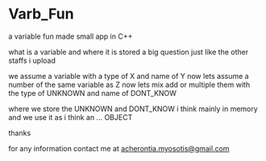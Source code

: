 # Varb_Fun
a variable fun made small app in C++

what is a variable and where it is stored
a big question just like the other staffs i upload

we assume a variable with a type of X and name of Y
now lets assume a number of the same variable as Z 
now lets mix add or multiple them 
with the type of UNKNOWN and name of DONT_KNOW

where we store the UNKNOWN and DONT_KNOW
i think mainly in memory 
and we use it as i think an ... OBJECT 

thanks

for any information contact me at acherontia.myosotis@gmail.com
